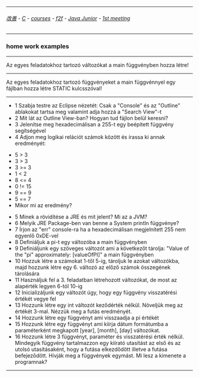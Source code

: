 
---

###### [改善](https://github.com/ttltrk/0C/blob/master/README.MD) - [C](https://github.com/ttltrk/PRG/blob/master/CODING.MD) - [courses](https://github.com/ttltrk/Courses/blob/master/README.MD) - [f2f](https://github.com/ttltrk/Courses/blob/master/F2F/F2F.MD) - [Java Junior](https://github.com/ttltrk/PRG/blob/master/JAVA/DOC/BJM/TOMI/JJ.MD) - [1st meeting](https://github.com/ttltrk/PRG/blob/master/JAVA/DOC/BJM/TOMI/01/1st.md)

---

### home work examples

---

Az egyes feladatokhoz tartozó változókat a main függvényben hozza létre!

---

Az egyes feladatokhoz tartozó függvényeket a main függvénnyel egy fájlban hozza létre STATIC kulcsszóval!

---

* 1 Szabja testre az Eclipse nézetét: Csak a "Console" és az "Outline" ablakokat tartsa meg valamint adja hozzá a "Search View"-t
* 2 Mit lát az Outline View-ban? Hogyan tud fájlon belül keresni?
* 3 Jelenítse meg hexadecimálisan a 255-t egy beépített függvény segítségével
* 4 Adjon meg logikai relációt számok között és írassa ki annak eredményét:
 - 5 > 3
 - 3 > 3
 - 3 >= 3
 - 1 < 2
 - 8 <= 4
 - 0 != 15
 - 9 == 9
 - 5 == 7
 - Mikor mi az eredmény?
* 5 Minek a rövidítése a JRE és mit jelent? Mi az a JVM?
* 6 Melyik JRE Package-ben van benne a System println függvénye?
* 7 Írjon az "err" console-ra ha a hexadecimálisan megjelnített 255 nem egyenlő 0xDE-vel
* 8 Definiáljuk a pi-t egy változóba a main függvényben
* 9 Definiáljunk egy szöveges változót ami a következőt tárolja: "Value of the "pi" approximately: [valueOfPI]" a main függvényben
* 10 Hozzuk létre a számokat 1-től 5-ig, tároljuk le azokat változókba, majd hozzunk létre egy 6. változó az előző számok összegének tárolására
* 11 Használjuk fel a 3. feladatban létrehozott változókat, de most az alapérték legyen 6-tól 10-ig
* 12 Inicializáljunk egy változót úgy, hogy egy függvény visszatérési értékét vegye fel
* 13 Hozzunk létre egy int változót keződérték nélkül. Növeljük meg az értékét 3-mal. Nézzük meg a futás eredményét.
* 14 Hozzunk létre egy függvényt ami visszaadja a pi értékét
* 15 Hozzunk létre egy függvényt ami kiírja dátum formátumba a paraméterként megkapott [year], [month], [day] változókat.
* 16 Hozzunk létre 3 függvényt, paraméter és visszatérési érték nélkül. Mindegyik függvény tartalmazzon egy kiírató utasítást az első és az utolsó utasításaként, hogy a futása elkezdődött illetve a futása befejeződött. Hívják meg a függvények egymást. Mi lesz a kimenete a programnak?

---
